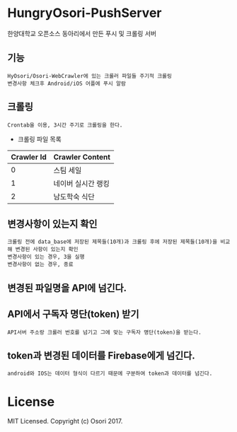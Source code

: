 HungryOsori-PushServer
==========================================
한양대학교 오픈소스 동아리에서 만든 푸시 및 크롤링 서버

기능 
------------------------------------------
    HyOsori/Osori-WebCrawler에 있는 크롤러 파일들 주기적 크롤링
    변경사항 체크후 Android/iOS 어플에 푸시 알람


크롤링
-------------------------------------------
	Crontab을 이용, 3시간 주기로 크롤링을 한다.
	
- 크롤링 파일 목록

Crawler Id|Crawler Content
---|---
0 |	스팀 세일
1 |	네이버 실시간 랭킹
2 |	남도학숙 식단


변경사항이 있는지 확인
-------------------------------------------
	크롤링 전에 data_base에 저장된 제목들(10개)과 크롤링 후에 저장된 제목들(10개)을 비교해 변경된 사항이 있는지 확인
	변경사항이 있는 경우, 3을 실행
	변경사항이 없는 경우, 종료

변경된 파일명을 API에 넘긴다.
-------------------------------------------

API에서 구독자 명단(token) 받기
-------------------------------------------
	API서버 주소랑 크롤러 번호를 넘기고 그에 맞는 구독자 명단(token)을 받는다.


token과 변경된 데이터를 Firebase에게 넘긴다.
-------------------------------------------
	android와 IOS는 데이터 형식이 다르기 때문에 구분하여 token과 데이터를 넘긴다.

# License
MIT Licensed. Copyright (c) Osori 2017.